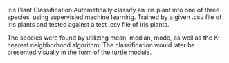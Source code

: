Iris Plant Classification
Automatically classify an iris plant into one of three species, using supervisied machine learning. Trained by a given .csv file of Iris plants and tested against a test .csv file of Iris plants. 

The species were found by utilizing mean, median, mode, as well as the K-nearest neighborhood algorithm. The classification would later be presented visually in the form of the turtle module.
